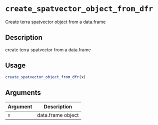 # `create_spatvector_object_from_dfr`

Create terra spatvector object from a data.frame


## Description

create terra spatvector from a data.frame


## Usage

```r
create_spatvector_object_from_dfr(x)
```


## Arguments

Argument      |Description
------------- |----------------
`x`     |     data.frame object


